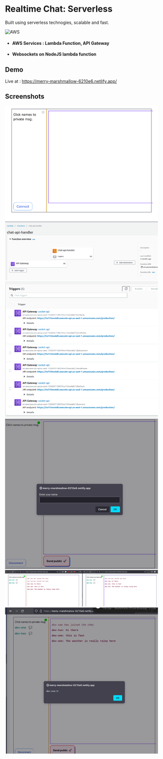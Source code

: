 
# Realtime Chat: Serverless

Built using serverless technogies, scalable and fast.





![AWS](https://img.shields.io/badge/AWS-%23FF9900.svg?style=for-the-badge&logo=amazon-aws&logoColor=white) 
- #### AWS Services : Lambda Function, API Gateway
- #### Websockets on NodeJS lambda function


## Demo
Live at : https://merry-marshmallow-6210e6.netlify.app/




## Screenshots

![App Screenshot](https://raw.githubusercontent.com/DivyanshuBhoyar/aws-lamda-chat/master/.screenshots/ss0.png)
![SS](https://raw.githubusercontent.com/DivyanshuBhoyar/aws-lamda-chat/master/.screenshots/ss1.png)
![SS](https://raw.githubusercontent.com/DivyanshuBhoyar/aws-lamda-chat/master/.screenshots/ss2.png)
![Messages](https://raw.githubusercontent.com/DivyanshuBhoyar/aws-lamda-chat/master/.screenshots/ss3.png)
![Personal](https://raw.githubusercontent.com/DivyanshuBhoyar/aws-lamda-chat/master/.screenshots/ss4.png)
![New](https://raw.githubusercontent.com/DivyanshuBhoyar/aws-lamda-chat/master/.screenshots/ss5.png)
